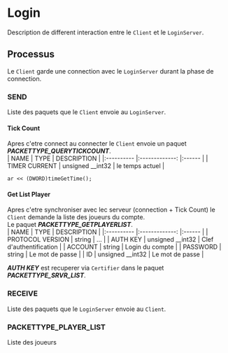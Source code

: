 # Login
Description de different interaction entre le `Client` et le `LoginServer`.<br>

## Processus
Le `Client` garde une connection avec le `LoginServer` durant la phase de connection.<br>

### SEND
Liste des paquets que le `Client` envoie au `LoginServer`.<br>

#### Tick Count
Apres c'etre connect au connecter le `Client` envoie un paquet ***PACKETTYPE_QUERYTICKCOUNT***.<br>
| NAME              |      TYPE         |  DESCRIPTION      |
|:----------        |:-------------:    |:------            |
| TIMER CURRENT     |  unsigned __int32 | le temps actuel   |

	ar << (DWORD)timeGetTime();
#### Get List Player
Apres c'etre synchroniser avec lec serveur (connection + Tick Count) le `Client` demande la liste des joueurs du compte.<br>
Le paquet ***PACKETTYPE_GETPLAYERLIST***.<br>
| NAME              |      TYPE         |  DESCRIPTION                  |
|:----------        |:-------------:    |:------                        |
| PROTOCOL VERSION  |  string           | ...                           |
| AUTH KEY          |  unsigned __int32 | Clef d'authentification       |
| ACCOUNT           |  string           | Login du compte               |
| PASSWORD          |  string           | Le mot de passe               |
| ID                |  unsigned __int32 | Le mot de passe               |

***AUTH KEY*** est recuperer via `Certifier` dans le paquet ***PACKETTYPE_SRVR_LIST***.<br>


### RECEIVE
Liste des paquets que le `LoginServer` envoie au `Client`.<br>

### PACKETTYPE_PLAYER_LIST
Liste des joueurs
